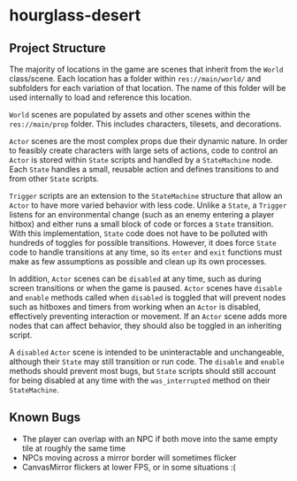 # hourglass-desert

## Project Structure
The majority of locations in the game are scenes that inherit from the `World` class/scene. Each location has a folder within `res://main/world/` and subfolders for each variation of that location. The name of this folder will be used internally to load and reference this location.

`World` scenes are populated by assets and other scenes within the `res://main/prop` folder. This includes characters, tilesets, and decorations.

`Actor` scenes are the most complex props due their dynamic nature. In order to feasibly create characters with large sets of actions, code to control an `Actor` is stored within `State` scripts and handled by a `StateMachine` node. Each `State` handles a small, reusable action and defines transitions to and from other `State` scripts. 

`Trigger` scripts are an extension to the `StateMachine` structure that allow an `Actor` to have more varied behavior with less code. Unlike a `State`, a `Trigger` listens for an environmental change (such as an enemy entering a player hitbox) and either runs a small block of code or forces a `State` transition. With this implementation, `State` code does not have to be polluted with hundreds of toggles for possible transitions. However, it does force `State` code to handle transitions at any time, so its `enter` and `exit` functions must make as few assumptions as possible and clean up its own processes.

In addition, `Actor` scenes can be `disabled` at any time, such as during screen transitions or when the game is paused. `Actor` scenes have `disable` and `enable` methods called when `disabled` is toggled that will prevent nodes such as hitboxes and timers from working when an `Actor` is disabled, effectively preventing interaction or movement. If an `Actor` scene adds more nodes that can affect behavior, they should also be toggled in an inheriting script.

A `disabled` `Actor` scene is intended to be uninteractable and unchangeable, although their `State` may still transition or run code. The `disable` and `enable` methods should prevent most bugs, but `State` scripts should still account for being disabled at any time with the `was_interrupted` method on their `StateMachine`. 

## Known Bugs
- The player can overlap with an NPC if both move into the same empty tile at roughly the same time
- NPCs moving across a mirror border will sometimes flicker
- CanvasMirror flickers at lower FPS, or in some situations :(
